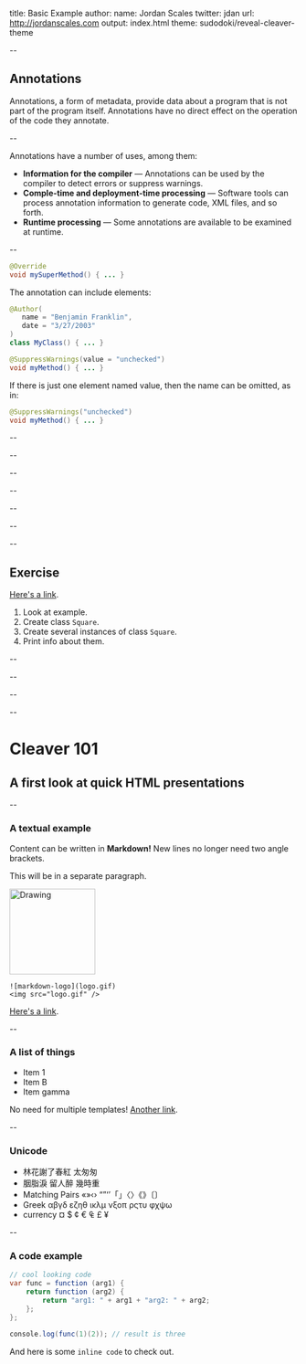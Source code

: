 title: Basic Example
author:
  name: Jordan Scales
  twitter: jdan
  url: http://jordanscales.com
output: index.html
theme: sudodoki/reveal-cleaver-theme

--

## Annotations ##

Annotations, a form of metadata, provide data about a program that is not part of the program itself. Annotations have no direct effect on the operation of the code they annotate.

--

Annotations have a number of uses, among them:

- **Information for the compiler** — Annotations can be used by the compiler to detect errors or suppress warnings.
- **Comple-time and deployment-time processing** — Software tools can process annotation information to generate code, XML files, and so forth.
- **Runtime processing** — Some annotations are available to be examined at runtime.

--

```java
@Override
void mySuperMethod() { ... }
```

The annotation can include elements:

```java
@Author(
   name = "Benjamin Franklin",
   date = "3/27/2003"
)
class MyClass() { ... }
```

```java
@SuppressWarnings(value = "unchecked")
void myMethod() { ... }
```

If there is just one element named value, then the name can be omitted, as in:

```java
@SuppressWarnings("unchecked")
void myMethod() { ... }
```

--



--



--



--



--



--








--


## Exercise ##

[Here's a link](http://blabla).

1. Look at example.
2. Create class `Square`.
3. Create several instances of class `Square`.
4. Print info about them.

--

--



--



--






# Cleaver 101
## A first look at quick HTML presentations

--

### A textual example

Content can be written in **Markdown!** New lines no longer need two angle brackets.

This will be in a separate paragraph.

<img src="http://whatismarkdown.com/workspace/img/logo.gif" alt="Drawing" style="width: 150px;"/>

    ![markdown-logo](logo.gif)
    <img src="logo.gif" />

[Here's a link](http://google.com).

--

### A list of things

* Item 1
* Item B
* Item gamma

No need for multiple templates! [Another link](http://google.com).

--

### Unicode

* 林花謝了春紅 太匆匆
* 胭脂淚 留人醉 幾時重
* Matching Pairs «»‹› “”‘’「」〈〉《》〔〕
* Greek αβγδ εζηθ ικλμ νξοπ ρςτυ φχψω
* currency  ¤ $ ¢ € ₠ £ ¥

--

### A code example

```java
// cool looking code
var func = function (arg1) {
    return function (arg2) {
        return "arg1: " + arg1 + "arg2: " + arg2;
    };
};

console.log(func(1)(2)); // result is three
```

And here is some `inline code` to check out.